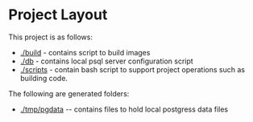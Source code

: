 # Project Layout

This project is as follows:

* [./build](../build/) - contains script to build images
* [./db](../db/) - contains local psql server configuration script
* [./scripts](../scripts/) - contain bash script to support project operations such as building code.

The following are generated folders:

* [./tmp/pgdata](../tmp/pgdata) -- contains files to hold local postgress data files 